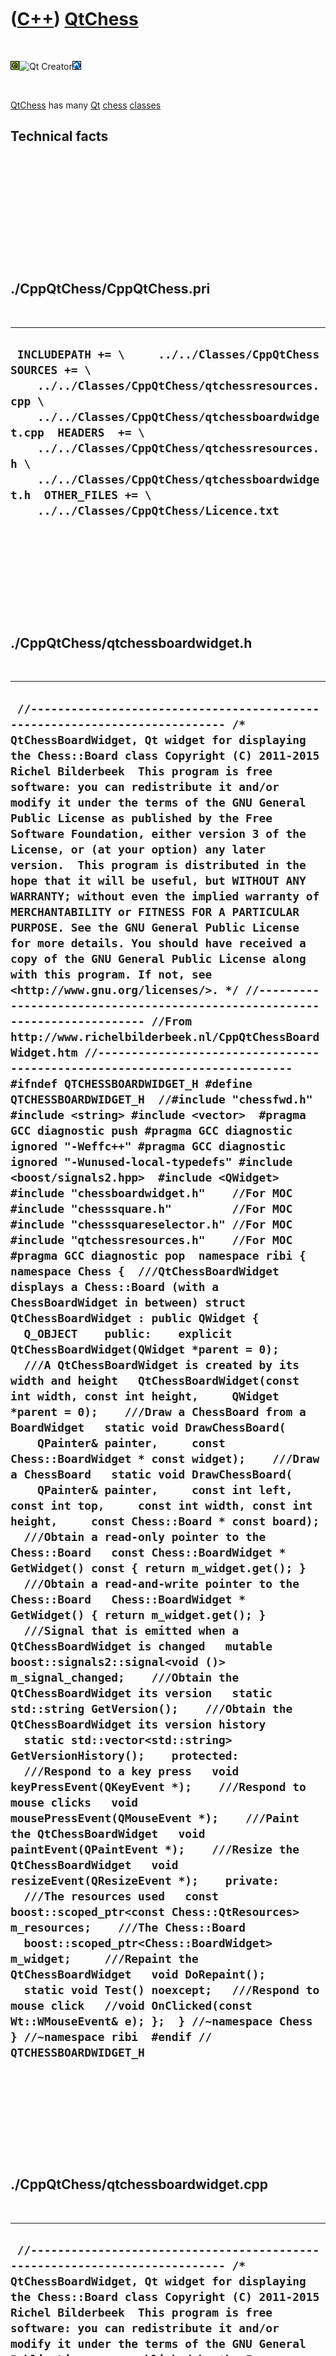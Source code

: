 



 

 

 

 

 

([C++](Cpp.md)) [QtChess](CppQtChess.md)
==========================================

 

![Qt](PicQt.png)![Qt
Creator](PicQtCreator.png)![Lubuntu](PicLubuntu.png)

 

[QtChess](CppQtChess.md) has many [Qt](CppQt.md) [chess](CppChess.htm)
[classes](CppClass.md)

Technical facts
---------------

 

 

 

 

 

 

./CppQtChess/CppQtChess.pri
---------------------------

 

  ------------------------------------------------------------------------------------------------------------------------------------------------------------------------------------------------------------------------------------------------------------------------------------------------------------------------------------------------------
  ` INCLUDEPATH += \     ../../Classes/CppQtChess  SOURCES += \     ../../Classes/CppQtChess/qtchessresources.cpp \     ../../Classes/CppQtChess/qtchessboardwidget.cpp  HEADERS  += \     ../../Classes/CppQtChess/qtchessresources.h \     ../../Classes/CppQtChess/qtchessboardwidget.h  OTHER_FILES += \     ../../Classes/CppQtChess/Licence.txt`
  ------------------------------------------------------------------------------------------------------------------------------------------------------------------------------------------------------------------------------------------------------------------------------------------------------------------------------------------------------

 

 

 

 

 

./CppQtChess/qtchessboardwidget.h
---------------------------------

 

  -----------------------------------------------------------------------------------------------------------------------------------------------------------------------------------------------------------------------------------------------------------------------------------------------------------------------------------------------------------------------------------------------------------------------------------------------------------------------------------------------------------------------------------------------------------------------------------------------------------------------------------------------------------------------------------------------------------------------------------------------------------------------------------------------------------------------------------------------------------------------------------------------------------------------------------------------------------------------------------------------------------------------------------------------------------------------------------------------------------------------------------------------------------------------------------------------------------------------------------------------------------------------------------------------------------------------------------------------------------------------------------------------------------------------------------------------------------------------------------------------------------------------------------------------------------------------------------------------------------------------------------------------------------------------------------------------------------------------------------------------------------------------------------------------------------------------------------------------------------------------------------------------------------------------------------------------------------------------------------------------------------------------------------------------------------------------------------------------------------------------------------------------------------------------------------------------------------------------------------------------------------------------------------------------------------------------------------------------------------------------------------------------------------------------------------------------------------------------------------------------------------------------------------------------------------------------------------------------------------------------------------------------------------------------------------------------------------------------------------------------------------------------------------------------------------------------------------------------------------------------------------------------------------------------------------------------------------------------------------------------------------------------------------------------------------------------------------------------------------------------------------------------------------------------------------------------------------------------------------------------------------------------------------------------------------------------------------------------------------------------------------------------------------------------------------------------------------------------------------------------------------------------------------------------------------------------------------------------------------------------------------------------------------
  ` //--------------------------------------------------------------------------- /* QtChessBoardWidget, Qt widget for displaying the Chess::Board class Copyright (C) 2011-2015 Richel Bilderbeek  This program is free software: you can redistribute it and/or modify it under the terms of the GNU General Public License as published by the Free Software Foundation, either version 3 of the License, or (at your option) any later version.  This program is distributed in the hope that it will be useful, but WITHOUT ANY WARRANTY; without even the implied warranty of MERCHANTABILITY or FITNESS FOR A PARTICULAR PURPOSE. See the GNU General Public License for more details. You should have received a copy of the GNU General Public License along with this program. If not, see <http://www.gnu.org/licenses/>. */ //--------------------------------------------------------------------------- //From http://www.richelbilderbeek.nl/CppQtChessBoardWidget.htm //--------------------------------------------------------------------------- #ifndef QTCHESSBOARDWIDGET_H #define QTCHESSBOARDWIDGET_H  //#include "chessfwd.h"  #include <string> #include <vector>  #pragma GCC diagnostic push #pragma GCC diagnostic ignored "-Weffc++" #pragma GCC diagnostic ignored "-Wunused-local-typedefs" #include <boost/signals2.hpp>  #include <QWidget>  #include "chessboardwidget.h"    //For MOC #include "chesssquare.h"         //For MOC #include "chesssquareselector.h" //For MOC #include "qtchessresources.h"    //For MOC #pragma GCC diagnostic pop  namespace ribi { namespace Chess {  ///QtChessBoardWidget displays a Chess::Board (with a ChessBoardWidget in between) struct QtChessBoardWidget : public QWidget {   Q_OBJECT    public:    explicit QtChessBoardWidget(QWidget *parent = 0);    ///A QtChessBoardWidget is created by its width and height   QtChessBoardWidget(const int width, const int height,     QWidget *parent = 0);    ///Draw a ChessBoard from a BoardWidget   static void DrawChessBoard(     QPainter& painter,     const Chess::BoardWidget * const widget);    ///Draw a ChessBoard   static void DrawChessBoard(     QPainter& painter,     const int left, const int top,     const int width, const int height,     const Chess::Board * const board);     ///Obtain a read-only pointer to the Chess::Board   const Chess::BoardWidget * GetWidget() const { return m_widget.get(); }    ///Obtain a read-and-write pointer to the Chess::Board   Chess::BoardWidget * GetWidget() { return m_widget.get(); }    ///Signal that is emitted when a QtChessBoardWidget is changed   mutable boost::signals2::signal<void ()> m_signal_changed;    ///Obtain the QtChessBoardWidget its version   static std::string GetVersion();    ///Obtain the QtChessBoardWidget its version history   static std::vector<std::string> GetVersionHistory();    protected:    ///Respond to a key press   void keyPressEvent(QKeyEvent *);    ///Respond to mouse clicks   void mousePressEvent(QMouseEvent *);    ///Paint the QtChessBoardWidget   void paintEvent(QPaintEvent *);    ///Resize the QtChessBoardWidget   void resizeEvent(QResizeEvent *);    private:    ///The resources used   const boost::scoped_ptr<const Chess::QtResources> m_resources;    ///The Chess::Board   boost::scoped_ptr<Chess::BoardWidget> m_widget;     ///Repaint the QtChessBoardWidget   void DoRepaint();    static void Test() noexcept;   ///Respond to mouse click   //void OnClicked(const Wt::WMouseEvent& e); };  } //~namespace Chess } //~namespace ribi  #endif // QTCHESSBOARDWIDGET_H`
  -----------------------------------------------------------------------------------------------------------------------------------------------------------------------------------------------------------------------------------------------------------------------------------------------------------------------------------------------------------------------------------------------------------------------------------------------------------------------------------------------------------------------------------------------------------------------------------------------------------------------------------------------------------------------------------------------------------------------------------------------------------------------------------------------------------------------------------------------------------------------------------------------------------------------------------------------------------------------------------------------------------------------------------------------------------------------------------------------------------------------------------------------------------------------------------------------------------------------------------------------------------------------------------------------------------------------------------------------------------------------------------------------------------------------------------------------------------------------------------------------------------------------------------------------------------------------------------------------------------------------------------------------------------------------------------------------------------------------------------------------------------------------------------------------------------------------------------------------------------------------------------------------------------------------------------------------------------------------------------------------------------------------------------------------------------------------------------------------------------------------------------------------------------------------------------------------------------------------------------------------------------------------------------------------------------------------------------------------------------------------------------------------------------------------------------------------------------------------------------------------------------------------------------------------------------------------------------------------------------------------------------------------------------------------------------------------------------------------------------------------------------------------------------------------------------------------------------------------------------------------------------------------------------------------------------------------------------------------------------------------------------------------------------------------------------------------------------------------------------------------------------------------------------------------------------------------------------------------------------------------------------------------------------------------------------------------------------------------------------------------------------------------------------------------------------------------------------------------------------------------------------------------------------------------------------------------------------------------------------------------------------------------------------

 

 

 

 

 

./CppQtChess/qtchessboardwidget.cpp
-----------------------------------

 

  ----------------------------------------------------------------------------------------------------------------------------------------------------------------------------------------------------------------------------------------------------------------------------------------------------------------------------------------------------------------------------------------------------------------------------------------------------------------------------------------------------------------------------------------------------------------------------------------------------------------------------------------------------------------------------------------------------------------------------------------------------------------------------------------------------------------------------------------------------------------------------------------------------------------------------------------------------------------------------------------------------------------------------------------------------------------------------------------------------------------------------------------------------------------------------------------------------------------------------------------------------------------------------------------------------------------------------------------------------------------------------------------------------------------------------------------------------------------------------------------------------------------------------------------------------------------------------------------------------------------------------------------------------------------------------------------------------------------------------------------------------------------------------------------------------------------------------------------------------------------------------------------------------------------------------------------------------------------------------------------------------------------------------------------------------------------------------------------------------------------------------------------------------------------------------------------------------------------------------------------------------------------------------------------------------------------------------------------------------------------------------------------------------------------------------------------------------------------------------------------------------------------------------------------------------------------------------------------------------------------------------------------------------------------------------------------------------------------------------------------------------------------------------------------------------------------------------------------------------------------------------------------------------------------------------------------------------------------------------------------------------------------------------------------------------------------------------------------------------------------------------------------------------------------------------------------------------------------------------------------------------------------------------------------------------------------------------------------------------------------------------------------------------------------------------------------------------------------------------------------------------------------------------------------------------------------------------------------------------------------------------------------------------------------------------------------------------------------------------------------------------------------------------------------------------------------------------------------------------------------------------------------------------------------------------------------------------------------------------------------------------------------------------------------------------------------------------------------------------------------------------------------------------------------------------------------------------------------------------------------------------------------------------------------------------------------------------------------------------------------------------------------------------------------------------------------------------------------------------------------------------------------------------------------------------------------------------------------------------------------------------------------------------------------------------------------------------------------------------------------------------------------------------------------------------------------------------------------------------------------------------------------------------------------------------------------------------------------------------------------------------------------------------------------------------------------------------------------------------------------------------------------------------------------------------------------------------------------------------------------------------------------------------------------------------------------------------------------------------------------------------------------------------------------------------------------------------------------------------------------------------------------------------------------------------------------------------------------------------------------------------------------------------------------------------------------------------------------------------------------------------------------------------------------------------------------------------------------------------------------------------------------------------------------------------------------------------------------------------------------------------------------------------------------------------------------------------------------------------------------------------------------------------------------------------------------------------------------------------------------------------------------------------------------------------------------------------------------------------------------------------------------------------------------------------------------------------------------------------------------------------------------------------------------------------------------------------------------------------------------------------------------------------------------------------------------------------------------------------------------------------------------------------------------------------------------------------------------------------------------------------------------------------------------------------------------------------------------------------------------------------------------------------------------------------------------------------------------------------------------------------------------------------------------------------------------------------------------------------------------------------------------------------------------------------------------------------------------------------------------------------------------------------------------------------------------------------------------------------------------------------------------------------------------------------------------------------------------------------------------------------------------------------------------------------------------------------------------------------------------------------------------------------------------------------------------------------------------------------------------------------------------------------------------------------------------------------------------------------------------------------------------------------------------------------------------------------------------------------------------------------------------------------------------------------------------------------------------------------------------------------------------------------------------------------------------------------------------------------------------------------------------------------------------------------------------------------------------------------------------------------------------------------------------------------------------------------------------------------------------------------------------------------------------------------------------------------------------------------------------------------------------------------------------------------------------------------------------------------------------------------------------------------------------------------------------------------------------------------------------------------------------------------------------------------------------------------------------------------------------------------------------------------------------------------------------------------------------------------------------------------------------------------------------------------------------
  ` //--------------------------------------------------------------------------- /* QtChessBoardWidget, Qt widget for displaying the Chess::Board class Copyright (C) 2011-2015 Richel Bilderbeek  This program is free software: you can redistribute it and/or modify it under the terms of the GNU General Public License as published by the Free Software Foundation, either version 3 of the License, or (at your option) any later version.  This program is distributed in the hope that it will be useful, but WITHOUT ANY WARRANTY; without even the implied warranty of MERCHANTABILITY or FITNESS FOR A PARTICULAR PURPOSE. See the GNU General Public License for more details. You should have received a copy of the GNU General Public License along with this program. If not, see <http://www.gnu.org/licenses/>. */ //--------------------------------------------------------------------------- //From http://www.richelbilderbeek.nl/CppQtChessBoardWidget.htm //--------------------------------------------------------------------------- #pragma GCC diagnostic push #pragma GCC diagnostic ignored "-Weffc++" #pragma GCC diagnostic ignored "-Wunused-local-typedefs" #include "qtchessboardwidget.h"  #include <iostream> #include <boost/bind.hpp> #include <boost/numeric/conversion/cast.hpp>  #include <QBitmap> #include <QMouseEvent> #include <QPainter>  #include "chessboard.h" #include "chessboardwidget.h" #include "chessmove.h" #include "chessresources.h" #include "chesssquare.h" #include "chesssquarefactory.h" #include "chesssquareselector.h" #include "chesswidget.h" #include "fileio.h" #include "chessboardfactory.h" #include "qtchessresources.h" #include "trace.h" #include "widget.h" #pragma GCC diagnostic pop  ribi::Chess::QtChessBoardWidget::QtChessBoardWidget(QWidget *parent)   : QWidget(parent),     m_signal_changed{},     m_resources(new Chess::QtResources),     m_widget(new BoardWidget(BoardFactory().Create(),Widget::CreateRect(0,0,400,400))) {   #ifndef NDEBUG   Test();   #endif   assert(m_widget);    m_widget->m_signal_geometry_changed.connect(     boost::bind(       &ribi::Chess::QtChessBoardWidget::DoRepaint,       this));    m_widget->m_signal_graphic_changed.connect(     boost::bind(       &ribi::Chess::QtChessBoardWidget::DoRepaint,       this));    resize(200,200); }  ribi::Chess::QtChessBoardWidget::QtChessBoardWidget(   const int width, const int height,   QWidget *parent)   : QWidget(parent),     m_signal_changed{},     m_resources(new Chess::QtResources),     m_widget(new Chess::BoardWidget(       BoardFactory().Create(),Widget::CreateRect(0,0,width,height))) {   assert(m_widget);    //m_widget->GetMachine()->GetDialBack()->GetDial()->m_signal_position_changed.connect(boost::bind(   //  &ribi::Chess::QtChessBoardWidget::DoRepaint,this));   //m_widget->GetMachine()->GetDialFront()->GetDial()->m_signal_position_changed.connect(boost::bind(   //  &ribi::Chess::QtChessBoardWidget::DoRepaint,this));   //m_widget->GetMachine()->GetToggleButton()->GetToggleButton()->m_signal_toggled.connect(boost::bind(   //  &ribi::Chess::QtChessBoardWidget::DoRepaint,this));   m_widget->m_signal_geometry_changed.connect(     boost::bind(       &ribi::Chess::QtChessBoardWidget::DoRepaint,       this));    resize(width,height); }  void ribi::Chess::QtChessBoardWidget::DoRepaint() {   this->repaint(); }  void ribi::Chess::QtChessBoardWidget::DrawChessBoard(   QPainter& painter,   const Chess::BoardWidget * const widget) {   const int w = widget->GetWidth();   const int h = widget->GetHeight();    //Draw the plain chessboard   DrawChessBoard(     painter,     widget->GetLeft(),     widget->GetTop(),     w,     h,     widget->GetBoard().get());   //Draw the selected square   static const Chess::QtResources r;   const int square_w = w / 8;   const int square_h = h / 8;     const boost::shared_ptr<const Chess::Square> selected = widget->GetSelector()->GetSelected();   if (selected)   {     TRACE_FUNC();     const int x_co = selected->GetFile().ToInt() * square_w;     const int y_co = selected->GetRank().ToInt() * square_h;     if (widget->GetBoard()->GetPiece(selected))     {       const std::string filename = Chess::Resources::Find(         widget->GetBoard()->GetPiece(selected),         Chess::SquareSelector::m_selected_color,         true);       TRACE(filename);       assert(fileio::FileIo().IsRegularFile(filename));       const QPixmap p(filename.c_str());       painter.drawPixmap(x_co,y_co,square_w,square_h,p);     }     else     {       assert(!"Should not get here");     }      //Draw the possible moves      const std::vector<boost::shared_ptr<Move> > moves = widget->GetBoard()->GetMoves(selected);     for(const boost::shared_ptr<Move> move: moves)     {       if (move->To())       {         const int x_co = move->To()->GetFile().ToInt() * square_w;         const int y_co = move->To()->GetRank().ToInt() * square_h;         if (widget->GetBoard()->GetPiece(move->To()))         {           const std::string filename = Chess::Resources::Find(             widget->GetBoard()->GetPiece(move->To()),             Chess::SquareSelector::m_moves_color);           assert(fileio::FileIo().IsRegularFile(filename));           const QPixmap p(filename.c_str());           painter.drawPixmap(x_co,y_co,square_w,square_h,p);         }         else         {           const boost::shared_ptr<Square> square {             SquareFactory().Create(move->To()->GetFile(),move->To()->GetRank())           };           const std::string filename             = Chess::Resources::Find(               square,               Chess::SquareSelector::m_moves_color);           assert(fileio::FileIo().IsRegularFile(filename));           const QPixmap p(filename.c_str());           painter.drawPixmap(x_co,y_co,square_w,square_h,p);         }       }     }   }   //Draw cursor   const boost::shared_ptr<const Chess::Square> cursor = widget->GetSelector()->GetCursor();   assert(cursor);   {     const int x_co = cursor->GetFile().ToInt() * square_w;     const int y_co = cursor->GetRank().ToInt() * square_h;     if (widget->GetBoard()->GetPiece(cursor))     {       const std::string filename = Chess::Resources::Find(widget->GetBoard()->GetPiece(cursor),         Chess::SquareSelector::m_cursor_color,         selected && *selected == *cursor );       assert(fileio::FileIo().IsRegularFile(filename));       const QPixmap p(filename.c_str());       painter.drawPixmap(x_co,y_co,square_w,square_h,p);     }     else     {       const std::string filename         = Chess::Resources::Find(           cursor,           Chess::SquareSelector::m_cursor_color);       assert(fileio::FileIo().IsRegularFile(filename));       const QPixmap p(filename.c_str());       painter.drawPixmap(x_co,y_co,square_w,square_h,p);     }   } }  void ribi::Chess::QtChessBoardWidget::DrawChessBoard(   QPainter& painter,   const int left, const int top,   const int width, const int height,   const Chess::Board * const board) {   static const Chess::QtResources r;   const int square_w = width  / 8;   const int square_h = height / 8;   for (int y=0; y!=8; ++y)   {     for (int x=0; x!=8; ++x)     {       const int x_co = x * square_w;       const int y_co = y * square_h;       const boost::shared_ptr<Square> square {         SquareFactory().Create(File(x),Rank(y))       };       if (board->GetPiece(square))       {         const QPixmap p(r.Find(board->GetPiece(square)).c_str());         painter.drawPixmap(left + x_co,top + y_co,square_w,square_h,p);       }       else       {         const QPixmap p(r.Find(square).c_str());         painter.drawPixmap(left + x_co,top + y_co,square_w,square_h,p);       }     }   } }  std::string ribi::Chess::QtChessBoardWidget::GetVersion() {   return "1.0"; }  std::vector<std::string> ribi::Chess::QtChessBoardWidget::GetVersionHistory() {   return {     "2012-01-26: version 1.0: initial version"   }; }  void ribi::Chess::QtChessBoardWidget::keyPressEvent(QKeyEvent * e) {   TRACE_FUNC();   switch (e->key())   {     case Qt::Key_Up: this->m_widget->GetSelector()->MoveUp(); break;     case Qt::Key_Right: this->m_widget->GetSelector()->MoveRight(); break;     case Qt::Key_Down: this->m_widget->GetSelector()->MoveDown(); break;     case Qt::Key_Left: this->m_widget->GetSelector()->MoveLeft(); break;     case Qt::Key_Space: this->m_widget->GetSelector()->DoSelect(); break;   } }  void ribi::Chess::QtChessBoardWidget::mousePressEvent(QMouseEvent * e) {   m_widget->ClickPixel(e->x(),e->y());   //m_widget->Click(e->x(),e->y()); }  void ribi::Chess::QtChessBoardWidget::paintEvent(QPaintEvent *) {   QPainter painter(this);   DrawChessBoard( painter,this->m_widget.get()); }  void ribi::Chess::QtChessBoardWidget::resizeEvent(QResizeEvent *) {   m_widget->SetGeometry(0,0,width(),height()); }   void ribi::Chess::QtChessBoardWidget::Test() noexcept {   {     static bool is_tested = false;     if (is_tested) return;     is_tested = true;   }   {     QtChessBoardWidget();   } }`
  ----------------------------------------------------------------------------------------------------------------------------------------------------------------------------------------------------------------------------------------------------------------------------------------------------------------------------------------------------------------------------------------------------------------------------------------------------------------------------------------------------------------------------------------------------------------------------------------------------------------------------------------------------------------------------------------------------------------------------------------------------------------------------------------------------------------------------------------------------------------------------------------------------------------------------------------------------------------------------------------------------------------------------------------------------------------------------------------------------------------------------------------------------------------------------------------------------------------------------------------------------------------------------------------------------------------------------------------------------------------------------------------------------------------------------------------------------------------------------------------------------------------------------------------------------------------------------------------------------------------------------------------------------------------------------------------------------------------------------------------------------------------------------------------------------------------------------------------------------------------------------------------------------------------------------------------------------------------------------------------------------------------------------------------------------------------------------------------------------------------------------------------------------------------------------------------------------------------------------------------------------------------------------------------------------------------------------------------------------------------------------------------------------------------------------------------------------------------------------------------------------------------------------------------------------------------------------------------------------------------------------------------------------------------------------------------------------------------------------------------------------------------------------------------------------------------------------------------------------------------------------------------------------------------------------------------------------------------------------------------------------------------------------------------------------------------------------------------------------------------------------------------------------------------------------------------------------------------------------------------------------------------------------------------------------------------------------------------------------------------------------------------------------------------------------------------------------------------------------------------------------------------------------------------------------------------------------------------------------------------------------------------------------------------------------------------------------------------------------------------------------------------------------------------------------------------------------------------------------------------------------------------------------------------------------------------------------------------------------------------------------------------------------------------------------------------------------------------------------------------------------------------------------------------------------------------------------------------------------------------------------------------------------------------------------------------------------------------------------------------------------------------------------------------------------------------------------------------------------------------------------------------------------------------------------------------------------------------------------------------------------------------------------------------------------------------------------------------------------------------------------------------------------------------------------------------------------------------------------------------------------------------------------------------------------------------------------------------------------------------------------------------------------------------------------------------------------------------------------------------------------------------------------------------------------------------------------------------------------------------------------------------------------------------------------------------------------------------------------------------------------------------------------------------------------------------------------------------------------------------------------------------------------------------------------------------------------------------------------------------------------------------------------------------------------------------------------------------------------------------------------------------------------------------------------------------------------------------------------------------------------------------------------------------------------------------------------------------------------------------------------------------------------------------------------------------------------------------------------------------------------------------------------------------------------------------------------------------------------------------------------------------------------------------------------------------------------------------------------------------------------------------------------------------------------------------------------------------------------------------------------------------------------------------------------------------------------------------------------------------------------------------------------------------------------------------------------------------------------------------------------------------------------------------------------------------------------------------------------------------------------------------------------------------------------------------------------------------------------------------------------------------------------------------------------------------------------------------------------------------------------------------------------------------------------------------------------------------------------------------------------------------------------------------------------------------------------------------------------------------------------------------------------------------------------------------------------------------------------------------------------------------------------------------------------------------------------------------------------------------------------------------------------------------------------------------------------------------------------------------------------------------------------------------------------------------------------------------------------------------------------------------------------------------------------------------------------------------------------------------------------------------------------------------------------------------------------------------------------------------------------------------------------------------------------------------------------------------------------------------------------------------------------------------------------------------------------------------------------------------------------------------------------------------------------------------------------------------------------------------------------------------------------------------------------------------------------------------------------------------------------------------------------------------------------------------------------------------------------------------------------------------------------------------------------------------------------------------------------------------------------------------------------------------------------------------------------------------------------------------------------------------------------------------------------------------------------------------------------------------------------------------------------------------------------------------------------------------------------------------------------------------------------------------------------------------

 

 

 

 

 

./CppQtChess/qtchessresources.h
-------------------------------

 

  -----------------------------------------------------------------------------------------------------------------------------------------------------------------------------------------------------------------------------------------------------------------------------------------------------------------------------------------------------------------------------------------------------------------------------------------------------------------------------------------------------------------------------------------------------------------------------------------------------------------------------------------------------------------------------------------------------------------------------------------------------------------------------------------------------------------------------------------------------------------------------------------------------------------------------------------------------------
  ` #ifndef QTCHESSRESOURCES_H #define QTCHESSRESOURCES_H  #include <boost/shared_ptr.hpp> #include "chessfwd.h" #include "chessresources.h"  namespace Qt { struct QPixmap; }  namespace ribi { namespace Chess {  ///QtResources uses Qt for generating the chess resources struct QtResources : public Chess::Resources {   //QtResources constructor does all the work   QtResources();    ///Obtain the QPixmap of a Piece   const Qt::QPixmap& GetPiece(const Square& s) const;    ///Obtain the QPixmap of a Square   const Qt::QPixmap& GetSquare(const Square& s) const;    ///Obtain the version of this class   static std::string GetVersion();    ///Obtain the version history of this class   static std::vector<std::string> GetVersionHistory();    private:   boost::shared_ptr<Qt::QPixmap> m_square_black;   boost::shared_ptr<Qt::QPixmap> m_square_white; };  } //~namespace Chess } //~namespace ribi  #endif // QTCHESSRESOURCES_H`
  -----------------------------------------------------------------------------------------------------------------------------------------------------------------------------------------------------------------------------------------------------------------------------------------------------------------------------------------------------------------------------------------------------------------------------------------------------------------------------------------------------------------------------------------------------------------------------------------------------------------------------------------------------------------------------------------------------------------------------------------------------------------------------------------------------------------------------------------------------------------------------------------------------------------------------------------------------------

 

 

 

 

 

./CppQtChess/qtchessresources.cpp
---------------------------------

 

  ---------------------------------------------------------------------------------------------------------------------------------------------------------------------------------------------------------------------------------------------------------------------------------------------------------------------------------------------------------------------------------------------------------------------------------------------------------------------------------------------------------------------------------------------------------------------------------------------------------------------------------------------------------------------------------------------------------------------------------------------------------------------------------------------------------------------------------------------------------------------------------------------------------------------------------------------------------------------------------------------------------------------------------------------------------------------------------------------------------------------------------------------------------------------------------------------------------------------
  `  #include <cassert> #include <iostream>  #pragma GCC diagnostic push #pragma GCC diagnostic ignored "-Weffc++"  #include <QFile> #include "fileio.h" #include "chessresources.h" #include "qtchessresources.h" //#include "trace.h" #pragma GCC diagnostic pop   ribi::Chess::QtResources::QtResources()   : m_square_black{},     m_square_white{} {   const std::vector<std::string> v = Resources::GetFilenames();   std::for_each(v.begin(),v.end(),     [](const std::string& s)     {       if (!fileio::FileIo().IsRegularFile(s))       {         QFile f( (":/images/" + s).c_str() );         f.copy(s.c_str());         if (!fileio::FileIo().IsRegularFile(s))         {           const std::string error = "File not found: " + s;           std::cerr << error << '\n';           std::clog << error << '\n';           std::cout << error << '\n';         }       }       assert(fileio::FileIo().IsRegularFile(s));     }   );    #ifndef NDEBUG   this->Test();   #endif }  std::string ribi::Chess::QtResources::GetVersion() {   return "1.0"; }  std::vector<std::string> ribi::Chess::QtResources::GetVersionHistory() {   return {     "2012-01-27: version 1.0: initial version"   }; }`
  ---------------------------------------------------------------------------------------------------------------------------------------------------------------------------------------------------------------------------------------------------------------------------------------------------------------------------------------------------------------------------------------------------------------------------------------------------------------------------------------------------------------------------------------------------------------------------------------------------------------------------------------------------------------------------------------------------------------------------------------------------------------------------------------------------------------------------------------------------------------------------------------------------------------------------------------------------------------------------------------------------------------------------------------------------------------------------------------------------------------------------------------------------------------------------------------------------------------------

 

 

 

 

 





 




This page has been created by the [tool](Tools.md)
[CodeToHtml](ToolCodeToHtml.md)
